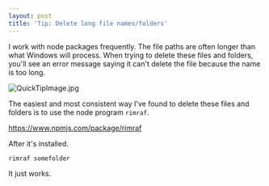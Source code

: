 ```yaml
---
layout: post
title: 'Tip: Delete long file names/folders'
---
```


I work with node packages frequently. The file paths are often longer
than what Windows will process. When trying to delete these files and
folders, you'll see an error message saying it can't delete the file
because the name is too long.

![QuickTipImage.jpg](http://i.imgur.com/ptxCreB.jpg)

The easiest and most consistent way I've found to delete these files and
folders is to use the node program `rimraf`.

<https://www.npmjs.com/package/rimraf>

After it's installed.

`rimraf somefolder`

It just works.
